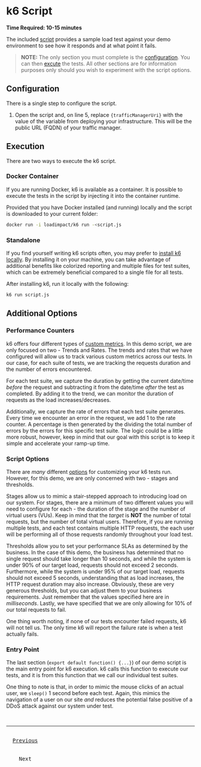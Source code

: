 # k6 Script
<!-- markdownlint-disable-next-line MD036 -->
**Time Required: 10-15 minutes**

The included [script](./script.js) provides a sample load test against your demo environment to see how it responds and at what point it fails.

> **NOTE:** The only section you must complete is the [configuration](#configuration). You can then [excute](#execution) the tests. All other sections are for information purposes only should you wish to experiment with the script options.

## Configuration

There is a single step to configure the script.

1. Open the script and, on line 5, replace `{trafficManagerUri}` with the value of the variable from deploying your infrastructure. This will be the public URL (FQDN) of your traffic manager.

## Execution

There are two ways to execute the k6 script.

### Docker Container

If you are running Docker, k6 is available as a container. It is possible to execute the tests in the script by injecting it into the container runtime.

Provided that you have Docker installed (and running) locally and the script is downloaded to your current folder:

```bash
docker run -i loadimpact/k6 run -<script.js
```

### Standalone

If you find yourself writing k6 scripts often, you may prefer to [install k6 locally](https://k6.io/docs/getting-started/installation/). By installing it on your machine, you can take advantage of additional benefits like colorized reporting and multiple files for test suites, which can be extremely beneficial compared to a single file for all tests.

After installing k6, run it locally with the following:

```bash
k6 run script.js
```

## Additional Options

### Performance Counters

k6 offers four different types of [custom metrics](https://k6.io/docs/javascript-api/k6-metrics/). In this demo script, we are only focused on two - Trends and Rates. The trends and rates that we have configured will allow us to track various custom metrics across our tests. In our case, for each suite of tests, we are tracking the requests duration and the number of errors encountered.

For each test suite, we capture the duration by getting the current date/time _before_ the request and subtracting it from the date/time _after_ the test as completed. By adding it to the trend, we can monitor the duration of requests as the load increases/decreases.

Additionally, we capture the rate of errors that each test suite generates. Every time we encounter an error in the request, we add 1 to the rate counter. A percentage is then generated by the dividing the total number of errors by the errors for this specific test suite. The logic could be a little more robust, however, keep in mind that our goal with this script is to keep it simple and accelerate your ramp-up time.

### Script Options

There are _many_ different [options](https://k6.io/docs/using-k6/options/) for customizing your k6 tests run. However, for this demo, we are only concerned with two - stages and thresholds.

Stages allow us to mimic a stair-stepped approach to introducing load on our system. For stages, there are a minimum of two different values you will need to configure for each - the duration of the stage and the number of virtual users (VUs). Keep in mind that the _target_ is **NOT** the number of total requests, but the number of total virtual users. Therefore, if you are running multiple tests, and each test contains multiple HTTP requests, the each user will be performing all of those requests randomly throughout your load test.

Thresholds allow you to set your performance SLAs as determined by the business. In the case of this demo, the business has determined that no single request should take longer than 10 seconds, and while the system is under 90% of our target load, requests should not exceed 2 seconds. Furthermore, while the system is under 95% of our target load, requests should not exceed 5 seconds, understanding that as load increases, the HTTP request duration may also increase. Obviously, these are very generous thresholds, but you can adjust them to your business requirements. Just remember that the values specified here are in _milliseconds_. Lastly, we have specified that we are only allowing for 10% of our total requests to fail.

One thing worth noting, if none of our tests encounter failed requests, k6 will not tell us. The only time k6 will report the failure rate is when a test actually fails.

### Entry Point

The last section (`export default function() {...}`) of our demo script is the main entry point for k6 execution. k6 calls this function to execute our tests, and it is from this function that we call our individual test suites.

One thing to note is that, in order to mimic the mouse clicks of an actual user, we `sleep()` 1 second before each test. Again, this mimics the navigation of a user on our site _and_ reduces the potential false positive of a DDoS attack against our system under test.

<!-- markdownlint-disable MD033 MD042-->
<br />
<hr />

<kbd><br />&nbsp; [Previous][PrevLink] &nbsp;<br /><br /></kbd> &nbsp;&nbsp;&nbsp;&nbsp;&nbsp;
<kbd><br />&nbsp;&nbsp;&nbsp; Next &nbsp;&nbsp;&nbsp;<br /><br /></kbd>

[PrevLink]: ../dashboards/README.md
